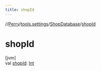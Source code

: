 ```yaml
---
title: shopId
---
```

//[Perry](../../../index.html)/[tools.settings](../index.html)/[ShopDatabase](index.html)/[shopId](shop-id.html)



# shopId



[jvm]\
val [shopId](shop-id.html): [Int](https://kotlinlang.org/api/latest/jvm/stdlib/kotlin/-int/index.html)




